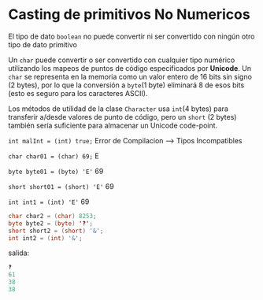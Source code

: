 # Casting de primitivos No Numericos

El tipo de dato `boolean` no puede convertir ni ser convertido con ningún otro tipo de dato primitivo

Un `char` puede convertir o ser convertido con cualquier tipo numérico utilizando los mapeos de puntos de código
especificados por **Unicode**.
Un `char` se representa en la memoria como un valor entero de 16 bits sin signo (2 bytes),
por lo que la conversión a `byte`(1 byte) eliminará 8 de esos bits (esto es seguro para los caracteres ASCII).

Los métodos de utilidad de la clase `Character` usa `int`(4 bytes) para transferir a/desde valores de punto de código,
pero un `short` (2 bytes) también sería suficiente para almacenar un Unicode code-point.

`int malInt = (int) true;` Error de Compilacion --> Tipos Incompatibles

`char char01 = (char) 69;` E

`byte byte01 = (byte) 'E'` 69

`short short01 = (short) 'E'` 69

`int int1 = (int) 'E'` 69

```java
char char2 = (char) 8253;
byte byte2 = (byte) '‽';
short short2 = (short) '&';
int int2 = (int) '&';
```
salida:
```java
‽
61
38 
38
```